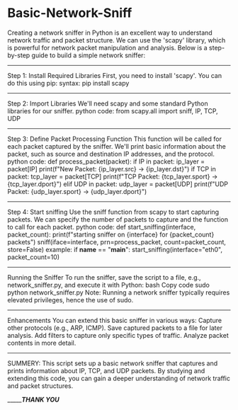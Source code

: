 # Basic-Network-Sniff
Creating a network sniffer in Python is an excellent way to understand network traffic and packet structure. We can use the 'scapy' library, which is powerful for network packet manipulation and analysis. Below is a step-by-step guide to build a simple network sniffer:
_____________________________________________________________________________________________________________________________________________________________________________________________________________________
Step 1: Install Required Libraries
First, you need to install 'scapy'. You can do this using pip:
syntax: pip install scapy
_____________________________________________________________________________________________________________________________________________________________________________________________________________________
Step 2: Import Libraries
We'll need scapy and some standard Python libraries for our sniffer.
python code:
from scapy.all import sniff, IP, TCP, UDP
_____________________________________________________________________________________________________________________________________________________________________________________________________________________
Step 3: Define Packet Processing Function
This function will be called for each packet captured by the sniffer. We'll print basic information about the packet, such as source and destination IP addresses, and the protocol.
python code:
def process_packet(packet):
    if IP in packet:
        ip_layer = packet[IP]
        print(f"New Packet: {ip_layer.src} -> {ip_layer.dst}")
        if TCP in packet:
            tcp_layer = packet[TCP]
            print(f"TCP Packet: {tcp_layer.sport} -> {tcp_layer.dport}")
        elif UDP in packet:
            udp_layer = packet[UDP]
            print(f"UDP Packet: {udp_layer.sport} -> {udp_layer.dport}")
_____________________________________________________________________________________________________________________________________________________________________________________________________________________
Step 4: Start sniffing
Use the sniff function from scapy to start capturing packets. We can specify the number of packets to capture and the function to call for each packet.
python code:
def start_sniffing(interface, packet_count):
    print(f"starting sniffer on {interface} for {packet_count} packets")
    sniff(iface=interface, prn=process_packet, count=packet_count, store=False)
example:
if __name__ == "__main__":
    start_sniffing(interface="eth0", packet_count=10)
_____________________________________________________________________________________________________________________________________________________________________________________________________________________
Running the Sniffer
To run the sniffer, save the script to a file, e.g., network_sniffer.py, and execute it with Python:
bash
Copy code
sudo python network_sniffer.py
Note: Running a network sniffer typically requires elevated privileges, hence the use of sudo.
_____________________________________________________________________________________________________________________________________________________________________________________________________________________
Enhancements
You can extend this basic sniffer in various ways:
Capture other protocols (e.g., ARP, ICMP).
Save captured packets to a file for later analysis.
Add filters to capture only specific types of traffic.
Analyze packet contents in more detail.
_____________________________________________________________________________________________________________________________________________________________________________________________________________________
SUMMERY:
This script sets up a basic network sniffer that captures and prints information about IP, TCP, and UDP packets. By studying and extending this code, you can gain a deeper understanding of network traffic and packet structures.

________________________________________________________________________________________________________THANK YOU___________________________________________________________________________________________________
